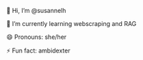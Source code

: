 👋 Hi, I’m @susannelh 

🌱 I’m currently learning webscraping and RAG

😄 Pronouns: she/her 

⚡ Fun fact: ambidexter 


<!---
susannelh/susannelh is a ✨ special ✨ repository because its `README.md` (this file) appears on your GitHub profile.
You can click the Preview link to take a look at your changes.
--->
